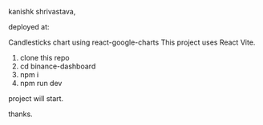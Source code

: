 kanishk shrivastava,

deployed at:

Candlesticks chart using react-google-charts
This project uses React Vite.

1. clone this repo
2. cd binance-dashboard
3. npm i
4. npm run dev

project will start.

thanks.
